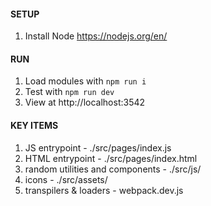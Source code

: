 #### SETUP
1. Install Node https://nodejs.org/en/

#### RUN
1. Load modules with `npm run i`
2. Test with `npm run dev`
3. View at http://localhost:3542

#### KEY ITEMS
1. JS entrypoint - ./src/pages/index.js
2. HTML entrypoint - ./src/pages/index.html
3. random utilities and components - ./src/js/
4. icons - ./src/assets/
5. transpilers & loaders - webpack.dev.js